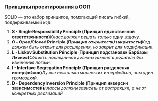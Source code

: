 ### **Принципы проектирования в ООП**

SOLID — это набор принципов, помогающий писать гибкий, поддерживаемый код.

1. **S - Single Responsibility Principle (Принцип единственной ответственности)**_Класс должен решать только одну задачу._
2. **O - Open/Closed Principle (Принцип открытости/закрытости)**_Код должен быть открыт для расширения, но закрыт для модификации._
3. **L - Liskov Substitution Principle (Принцип подстановки Барбары Лисков)**_Объекты наследников должны заменять родителя без изменения логики._
4. **I - Interface Segregation Principle (Принцип разделения интерфейсов)**_Лучше несколько маленьких интерфейсов, чем один громоздкий._
5. **D - Dependency Inversion Principle (Принцип инверсии зависимостей)**_Классы должны зависеть от абстракций, а не от конкретных реализаций._
